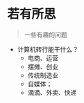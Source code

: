 # 若有所思

> 一些有趣的问题

- 计算机转行能干什么？
  - 电商、运营
  - 摆摊、创业
  - 传统制造业
  - 自媒体；
  - 滴滴、外卖、快递


<nav-item title="xxxx" icon="yyyy" desc="abcd"></nav-item>